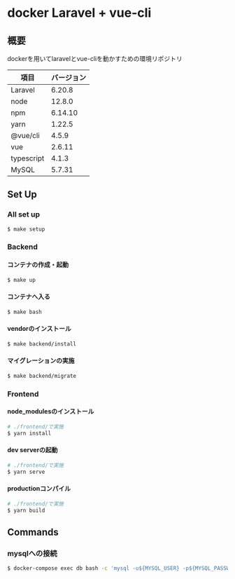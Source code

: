 # docker Laravel + vue-cli

## 概要
dockerを用いてlaravelとvue-cliを動かすための環境リポジトリ

| 項目 | バージョン |
| --- | --- |
| Laravel | 6.20.8 |
| node | 12.8.0 |
| npm | 6.14.10 |
| yarn | 1.22.5 |
| @vue/cli | 4.5.9 |
| vue | 2.6.11 |
| typescript | 4.1.3 |
| MySQL | 5.7.31 |

## Set Up
### All set up
```bash
$ make setup
```

### Backend

#### コンテナの作成・起動
```bash
$ make up
```

#### コンテナへ入る
```bash
$ make bash
```

#### vendorのインストール
```bash
$ make backend/install
```

#### マイグレーションの実施
```bash
$ make backend/migrate
```

### Frontend

#### node_modulesのインストール
```bash
# ./frontend/で実施
$ yarn install
```

#### dev serverの起動
```bash
# ./frontend/で実施
$ yarn serve
```

#### productionコンパイル
```bash
# ./frontend/で実施
$ yarn build
```

## Commands

### mysqlへの接続
```bash
$ docker-compose exec db bash -c 'mysql -u${MYSQL_USER} -p${MYSQL_PASSWORD} ${MYSQL_DATABASE}'
```
